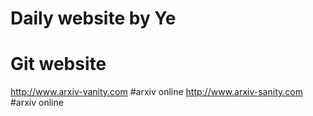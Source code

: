 Daily website by Ye
=

# Git website
http://www.arxiv-vanity.com		#arxiv online
http://www.arxiv-sanity.com		\#arxiv online

